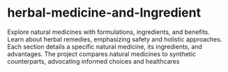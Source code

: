# herbal-medicine-and-Ingredient
Explore natural medicines with formulations, ingredients, and benefits. Learn about herbal remedies, emphasizing safety and holistic approaches. Each section details a specific natural medicine, its ingredients, and advantages. The project compares natural medicines to synthetic counterparts, advocating informed choices and healthcares

